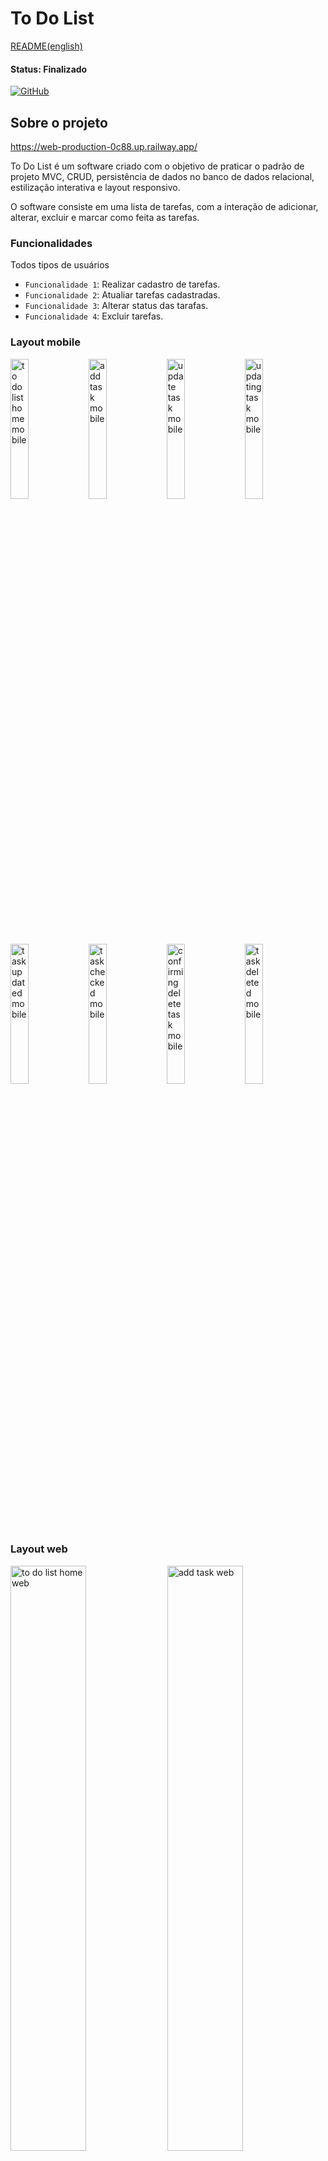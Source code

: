 # To Do List

[README(english)](https://github.com/IsabelaBaseggio/roses_and_more/blob/main/README.md)

#### Status: Finalizado

[![GitHub](https://img.shields.io/github/license/IsabelaBaseggio/ToDoList)](https://github.com/IsabelaBaseggio/ToDoList/blob/main/LICENSE)


## Sobre o projeto

https://web-production-0c88.up.railway.app/

To Do List é um software criado com o objetivo de praticar o padrão de projeto MVC, CRUD, persistência de dados no banco de dados relacional, estilização interativa e layout responsivo.

O software consiste em uma lista de tarefas, com a interação de adicionar, alterar, excluir e marcar como feita as tarefas.

### Funcionalidades

Todos tipos de usuários
- `Funcionalidade 1`: Realizar cadastro de tarefas.
- `Funcionalidade 2`: Atualiar tarefas cadastradas.
- `Funcionalidade 3`: Alterar status das tarafas.
- `Funcionalidade 4`: Excluir tarefas.

### Layout mobile

<p float="left">
  <img src="https://github.com/IsabelaBaseggio/ToDoList/blob/main/assets/ToDoListMobile.png" alt="to do list home mobile"      style="width:24%;"/>
  <img src="https://github.com/IsabelaBaseggio/ToDoList/blob/main/assets/addTaskMobile.png" alt="add task mobile"        style="width:24%;"/>
  <img src="https://github.com/IsabelaBaseggio/ToDoList/blob/main/assets/updateTaskMobile.png" alt="update task mobile" style="width:24%;"/>
  <img src="https://github.com/IsabelaBaseggio/ToDoList/blob/main/assets/updatingTaskMobile.png" alt="updating task mobile" style="width:24%;"/>
  <img src="https://github.com/IsabelaBaseggio/ToDoList/blob/main/assets/updatedTaskMobile.png" alt="task updated mobile"      style="width:24%;"/>
  <img src="https://github.com/IsabelaBaseggio/ToDoList/blob/main/assets/checkedTaskMobile.png" alt="task checked mobile"        style="width:24%;"/>
  <img src="https://github.com/IsabelaBaseggio/ToDoList/blob/main/assets/confirmDeleteTaskMobile.png" alt="confirming delete task mobile" style="width:24%;"/>
  <img src="https://github.com/IsabelaBaseggio/ToDoList/blob/main/assets/taskDeletedMobile.png" alt="task deleted mobile" style="width:24%;"/>
  
 </p>

### Layout web

<p float="left">
  <img src="https://github.com/IsabelaBaseggio/ToDoList/blob/main/assets/ToDoListWeb.png" alt="to do list home web" style="width:49%;"/>
  <img src="https://github.com/IsabelaBaseggio/ToDoList/blob/main/assets/addTaskWeb.png" alt="add task web" style="width:49%;"/>
  <img src="https://github.com/IsabelaBaseggio/ToDoList/blob/main/assets/updateTaskWeb.png" alt="update task web" style="width:49%;"/>
  <img src="https://github.com/IsabelaBaseggio/ToDoList/blob/main/assets/updatingTaskWeb.png" alt="updating task web" style="width:49%;"/>
  <img src="https://github.com/IsabelaBaseggio/ToDoList/blob/main/assets/updatedTaskWeb.png" alt="task updated web" style="width:49%;"/>
  <img src="https://github.com/IsabelaBaseggio/ToDoList/blob/main/assets/checkedTaskWeb.png" alt="task checked web" style="width:49%;"/>
  <img src="https://github.com/IsabelaBaseggio/ToDoList/blob/main/assets/confirmDeleteTaskWeb.png" alt="confirming delete task web" style="width:49%;"/>
  <img src="https://github.com/IsabelaBaseggio/ToDoList/blob/main/assets/taskDeletedWeb.png" alt="task deleted web" style="width:49%;"/>
 </p>

## Pré-requisitos

Você vai precisar ter instalado em sua máquina as seguintes ferramentas:
[Git](https://git-scm.com), [Node.js](https://nodejs.org/en/);

E um editor para trabalhar com o código, como: [VSCode](https://code.visualstudio.com/).

```bash

# Clone este repositório
$ git clone <https://github.com/IsabelaBaseggio/ToDoList>

# No editor de texto abra o arquivo index.js e altere a variável port para:
const port = 3000;

# Acesse a pasta do projeto no terminal/cmd
$ cd ToDoList

# Vá para o arquivo index
$ cd index

# Instale as dependências
$ npm install ejs@3.1.8 express@4.18.2 mongoose@6.7.0 dotenv@16.0.3

# Execute a aplicação em modo de desenvolvimento
$ npm run dev:server

# O servidor iniciará na porta: 3000 - acesse <http://localhost:3000>

```

## Técnicas e tecnologia utilizadas

- Padrão MVC

### Front end
- HTML5 / CSS3
- JavaScript v8
- Material Icons - Google Fonts

### Back end
- Node.js v16.16.0
- Express v4.18.2
- MongoDB v6.7.0
- Dotenv v16.0.3
- EJS v 3.1.8


## Autor

Isabela Ribeiro Baseggio

https://www.linkedin.com/in/isabelabaseggio
